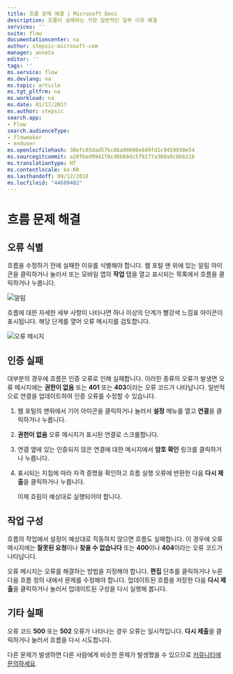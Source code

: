 ```yaml
---
title: 흐름 문제 해결 | Microsoft Docs
description: 흐름이 실패하는 가장 일반적인 일부 이유 해결
services: ''
suite: flow
documentationcenter: na
author: stepsic-microsoft-com
manager: anneta
editor: ''
tags: ''
ms.service: flow
ms.devlang: na
ms.topic: article
ms.tgt_pltfrm: na
ms.workload: na
ms.date: 01/17/2017
ms.author: stepsic
search.app:
- Flow
search.audienceType:
- flowmaker
- enduser
ms.openlocfilehash: 30efc05dad57bc86a99b90e849fd1c9459930e54
ms.sourcegitcommit: a20fbed9941f0cd8b69dc579277a30da9c8bb31b
ms.translationtype: HT
ms.contentlocale: ko-KR
ms.lasthandoff: 09/12/2018
ms.locfileid: "44689482"
---
```

# <a name="troubleshooting-a-flow"></a>흐름 문제 해결
## <a name="identify-the-error"></a>오류 식별
흐름을 수정하기 전에 실패한 이유를 식별해야 합니다. 웹 포털 맨 위에 있는 알림 아이콘을 클릭하거나 눌러서 또는 모바일 앱의 **작업** 탭을 열고 표시되는 목록에서 흐름을 클릭하거나 누릅니다.

![알림](./media/fix-flow-failures/notifications-toolbar.png)

흐름에 대한 자세한 세부 사항이 나타나면 하나 이상의 단계가 빨강색 느낌표 아이콘이 표시됩니다. 해당 단계를 열어 오류 메시지를 검토합니다.

![오류 메시지](./media/fix-flow-failures/flow-run-failure.png)

## <a name="authentication-failures"></a>인증 실패
대부분의 경우에 흐름은 인증 오류로 인해 실패합니다. 이러한 종류의 오류가 발생면 오류 메시지에는 **권한이 없음** 또는 **401** 또는 **403**이라는 오류 코드가 나타납니다. 일반적으로 연결을 업데이트하여 인증 오류를 수정할 수 있습니다.

1. 웹 포털의 맨위에서 기어 아이콘을 클릭하거나 눌러서 **설정** 메뉴를 열고 **연결**을 클릭하거나 누릅니다.
2. **권한이 없음** 오류 메시지가 표시된 연결로 스크롤합니다.
3. 연결 옆에 있는 인증되지 않은 연결에 대한 메시지에서 **암호 확인** 링크를 클릭하거나 누릅니다.
4. 표시되는 지침에 따라 자격 증명을 확인하고 흐름 실행 오류에 반환한 다음 **다시 제출**을 클릭하거나 누릅니다.
   
    이제 흐림이 예상대로 실행되어야 합니다.

## <a name="action-configuration"></a>작업 구성
흐름의 작업에서 설정이 예상대로 작동하지 않으면 흐름도 실패합니다. 이 경우에 오류 메시지에는 **잘못된 요청**이나 **찾을 수 없습니다** 또는 **400**이나 **404**이라는 오류 코드가 나타납니다.

오류 메시지는 오류를 해결하는 방법을 지정해야 합니다. **편집** 단추를 클릭하거나 누른 다음 흐름 정의 내에서 문제를 수정해야 합니다. 업데이트된 흐름을 저장한 다음 **다시 제출**을 클릭하거나 눌러서 업데이트된 구성을 다시 실행해 봅니다.

## <a name="other-failures"></a>기타 실패
오류 코드 **500** 또는 **502** 오류가 나타나는 경우 오류는 일시적입니다. **다시 제출**을 클릭하거나 눌러서 흐름을 다시 시도합니다.

다른 문제가 발생하면 다른 사람에게 비슷한 문제가 발생했을 수 있으므로 [커뮤니티에 문의하세요](https://go.microsoft.com/fwlink/?LinkID=787467).

